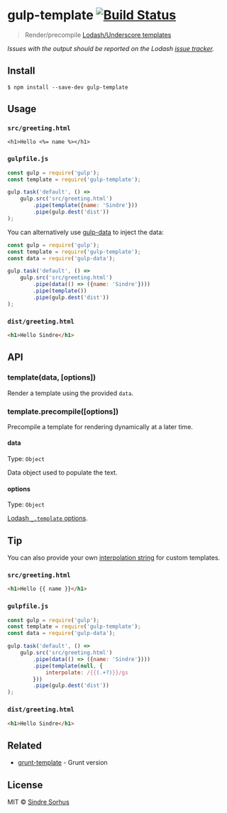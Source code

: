 # gulp-template [![Build Status](https://travis-ci.org/sindresorhus/gulp-template.svg?branch=master)](https://travis-ci.org/sindresorhus/gulp-template)

> Render/precompile [Lodash/Underscore templates](https://lodash.com/docs#template)

*Issues with the output should be reported on the Lodash [issue tracker](https://github.com/lodash/lodash/issues).*


## Install

```
$ npm install --save-dev gulp-template
```


## Usage

### `src/greeting.html`

```erb
<h1>Hello <%= name %></h1>
```

### `gulpfile.js`

```js
const gulp = require('gulp');
const template = require('gulp-template');

gulp.task('default', () =>
	gulp.src('src/greeting.html')
		.pipe(template({name: 'Sindre'}))
		.pipe(gulp.dest('dist'))
);
```

You can alternatively use [gulp-data](https://github.com/colynb/gulp-data) to inject the data:

```js
const gulp = require('gulp');
const template = require('gulp-template');
const data = require('gulp-data');

gulp.task('default', () =>
	gulp.src('src/greeting.html')
		.pipe(data(() => ({name: 'Sindre'})))
		.pipe(template())
		.pipe(gulp.dest('dist'))
);
```

### `dist/greeting.html`

```html
<h1>Hello Sindre</h1>
```


## API

### template(data, [options])

Render a template using the provided `data`.

### template.precompile([options])

Precompile a template for rendering dynamically at a later time.

#### data

Type: `Object`

Data object used to populate the text.

#### options

Type: `Object`

[Lodash `_.template` options](https://lodash.com/docs#template).


## Tip

You can also provide your own [interpolation string](https://lodash.com/docs#template) for custom templates.

### `src/greeting.html`

```html
<h1>Hello {{ name }}</h1>
```

### `gulpfile.js`

```js
const gulp = require('gulp');
const template = require('gulp-template');
const data = require('gulp-data');

gulp.task('default', () =>
	gulp.src('src/greeting.html')
		.pipe(data(() => ({name: 'Sindre'})))
		.pipe(template(null, {
			interpolate: /{{(.+?)}}/gs
		}))
		.pipe(gulp.dest('dist'))
);
```

### `dist/greeting.html`

```html
<h1>Hello Sindre</h1>
```


## Related

- [grunt-template](https://github.com/mathiasbynens/grunt-template) - Grunt version


## License

MIT © [Sindre Sorhus](https://sindresorhus.com)
